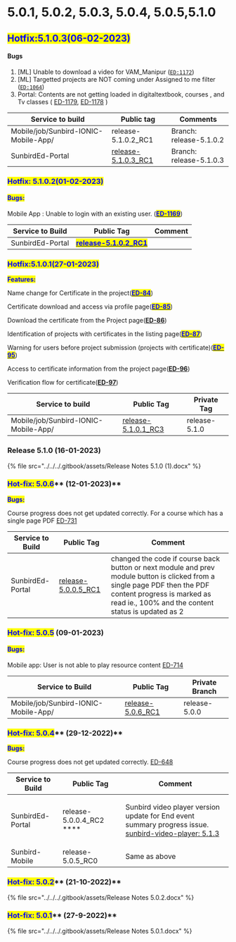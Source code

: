 # 5.0.1, 5.0.2, 5.0.3, 5.0.4, 5.0.5,5.1.0

## <mark style="color:blue;">Hotfix:5.1.0.3(06-02-2023)</mark>

#### Bugs

1. \[ML] Unable to download a video for VAM\_Manipur ([`ED:1172`](https://project-sunbird.atlassian.net/browse/ED-1172))
2. \[ML] Targetted projects are NOT coming under Assigned to me filter ([`ED:1064`](https://project-sunbird.atlassian.net/browse/ED-1064))
3. Portal: Contents are not getting loaded in digitaltextbook, courses , and Tv classes ( [ED-1179](https://project-sunbird.atlassian.net/browse/ED-1179), [ED-1178](https://project-sunbird.atlassian.net/browse/ED-1178) )

| Service to build                     | Public tag                                                                                       | Comments                 |
| ------------------------------------ | ------------------------------------------------------------------------------------------------ | ------------------------ |
| Mobile/job/Sunbird-IONIC-Mobile-App/ | release-5.1.0.2\_RC1                                                                             | Branch: release-5.1.0.2  |
| SunbirdEd-Portal                     | [release-5.1.0.3\_RC1](https://github.com/Sunbird-Ed/SunbirdEd-portal/tree/release-5.1.0.3\_RC1) | Branch: release-5.1.0.3  |

### <mark style="color:blue;">Hotfix: 5.1.0.2(01-02-2023)</mark>

#### <mark style="color:blue;">Bugs:</mark>

Mobile App : Unable to login with an existing user. ([<mark style="color:blue;">**ED-1169**</mark>](https://project-sunbird.atlassian.net/browse/ED-1169))

| Service to Build | Public Tag                                                                                                                                                                                                      | Comment |
| ---------------- | --------------------------------------------------------------------------------------------------------------------------------------------------------------------------------------------------------------- | ------- |
| SunbirdEd-Portal | <mark style="color:blue;">****</mark>[<mark style="color:blue;">**release-5.1.0.2\_RC1**</mark>](https://github.com/Sunbird-Ed/SunbirdEd-portal/tree/release-5.1.0.2\_RC1)<mark style="color:blue;">****</mark> |         |

### <mark style="color:blue;">Hotfix:5.1.0.1(27-01-2023)</mark>

<mark style="color:blue;">**Features:**</mark>

Name change for Certificate in the project([<mark style="color:blue;">**ED-84**</mark>](https://project-sunbird.atlassian.net/browse/ED-84))

Certificate download and access via profile page([<mark style="color:blue;">**ED-85**</mark>](https://project-sunbird.atlassian.net/browse/ED-85))

Download the certificate from the Project page([**ED-86**](https://project-sunbird.atlassian.net/browse/ED-86))

Identification of projects with certificates in the listing page([<mark style="color:blue;">**ED-87**</mark>](https://project-sunbird.atlassian.net/browse/ED-87))

Warning for users before project submission (projects with certificate)([<mark style="color:blue;">**ED-95**</mark>](https://project-sunbird.atlassian.net/browse/ED-95))

Access to certificate information from the project page([**ED-96**](https://project-sunbird.atlassian.net/browse/ED-96))

Verification flow for certificate([**ED-97**](https://project-sunbird.atlassian.net/browse/ED-97))

| Service to build                     | Public Tag                                                                                                   | Private Tag   |
| ------------------------------------ | ------------------------------------------------------------------------------------------------------------ | ------------- |
| Mobile/job/Sunbird-IONIC-Mobile-App/ | [release-5.1.0.1\_RC3](https://github.com/Sunbird-Ed/SunbirdEd-mobile-app/releases/tag/release-5.1.0.1\_RC3) | release-5.1.0 |



### Release 5.1.0 (16-01-2023)

{% file src="../../../.gitbook/assets/Release Notes 5.1.0 (1).docx" %}

### <mark style="color:blue;">**Hot-fix:  5.0.6**</mark>** (12-01-2023)**

<mark style="color:blue;">**Bugs:**</mark>

Course progress does not get updated correctly. For a course which has a single page PDF  [ED-731](https://project-sunbird.atlassian.net/browse/ED-731)

| Service to Build | Public Tag                                                                                       | Comment                                                                                                                                                                                                         |
| ---------------- | ------------------------------------------------------------------------------------------------ | --------------------------------------------------------------------------------------------------------------------------------------------------------------------------------------------------------------- |
| SunbirdEd-Portal | [release-5.0.0.5\_RC1](https://github.com/Sunbird-Ed/SunbirdEd-portal/tree/release-5.0.0.5\_RC1) | changed the code if course back button or next module and prev module button is clicked from a single page PDF then the PDF content progress is marked as read ie., 100% and the content status is updated as 2 |

### <mark style="color:blue;">Hot-fix: 5.0.5</mark> (09-01-2023)

#### <mark style="color:blue;">Bugs:</mark>

Mobile app: User is not able to play resource content [ED-714](https://project-sunbird.atlassian.net/browse/ED-714)

| Service to Build                     | Public Tag                                                                                       | Private Branch |
| ------------------------------------ | ------------------------------------------------------------------------------------------------ | -------------- |
| Mobile/job/Sunbird-IONIC-Mobile-App/ | [release-5.0.6\_RC1](https://github.com/Sunbird-Ed/SunbirdEd-mobile-app/tree/release-5.0.6\_RC1) | release-5.0.0  |



### <mark style="color:blue;">**Hot-fix:  5.0.4**</mark>** (29-12-2022)**

<mark style="color:blue;">**Bugs:**</mark>

Course progress does not get updated correctly.  [ED-648](https://project-sunbird.atlassian.net/browse/ED-648)



| Service to Build | Public Tag                                                                                                      | Comment                                                                                                                                                                                                      |
| ---------------- | --------------------------------------------------------------------------------------------------------------- | ------------------------------------------------------------------------------------------------------------------------------------------------------------------------------------------------------------ |
| SunbirdEd-Portal | release-5.0.0.4\_RC2[**​**](https://www.npmjs.com/package/@project-sunbird/sunbird-video-player-v9/v/5.1.3)**** | <p>Sunbird video player version update for End event summary progress issue.<br><a href="https://www.npmjs.com/package/@project-sunbird/sunbird-video-player-v9/v/5.1.3">sunbird-video-player: 5.1.3</a></p> |
| Sunbird-Mobile   | release-5.0.5\_RC0                                                                                              | Same as above                                                                                                                                                                                                |

### <mark style="color:blue;">**Hot-fix:  5.0.2**</mark>** (21-10-2022)**

{% file src="../../../.gitbook/assets/Release Notes 5.0.2.docx" %}

### <mark style="color:blue;">**Hot-fix:  5.0.1**</mark>** (27-9-2022)**

{% file src="../../../.gitbook/assets/Release Notes 5.0.1.docx" %}
